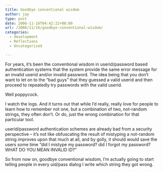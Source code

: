 ```yaml
---
title: Goodbye conventional wisdom
author: jay
type: post
date: 2006-11-16T04:42:22+00:00
url: /2006/11/16/goodbye-conventional-wisdom/
categories:
  - development
  - Reflections
  - Uncategorized

---
```

For years, it’s been the conventional wisdom in userid/password based authentication systems that the system provide the same error message for an invalid userid and/or invalid password. The idea being that you don’t want to let on to the “bad guys” that they guessed a valid userid and then proceed to repeatedly try passwords with the valid userid.

Well poppycock.

I watch the logs. And it turns out that while I’d really, really love for people to learn how to remember not one, but a combination of two, not-random strings, they often don’t. Or do, just the wrong combination for that particular tool.

userid/password authentication schemes are already bad from a security perspective &#8211; it’s not like obfuscating the result of mistyping a not-random string improves upon that much at all, and by golly, it should would save the users some time “did I mistype my password? did I forgot my password? WHAT DO YOU MEAN INVALID ID?”

So from now on, goodbye conventional wisdom, I’m actually going to start telling people in every uid/pass dialog I write which string they got wrong.